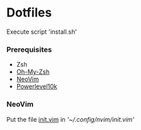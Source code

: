 # Dotfiles

Execute script 'install.sh'

### Prerequisites
* Zsh
* [Oh-My-Zsh](https://ohmyz.sh/)
* [NeoVim](https://neovim.io/)
* [Powerlevel10k](https://github.com/romkatv/powerlevel10k)

### NeoVim
Put the file [init.vim](https://github.com/raltik/dotfiles/blob/master/neovim/init.vim) in _'~/.config/nvim/init.vim'_ 
